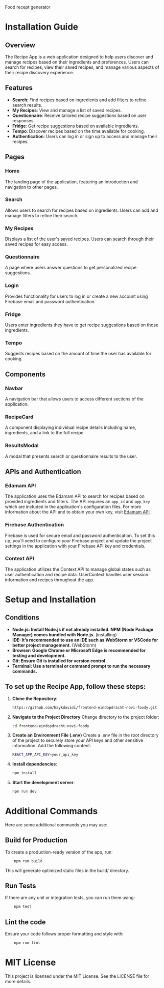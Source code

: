 Food recept generator

# Installation Guide

## Overview

The Recipe App is a web application designed to help users discover and manage recipes based on their ingredients and preferences. Users can search for recipes, view their saved recipes, and manage various aspects of their recipe discovery experience. 

## Features

- **Search**: Find recipes based on ingredients and add filters to refine search results.
- **My Recipes**: View and manage a list of saved recipes.
- **Questionnaire**: Receive tailored recipe suggestions based on user responses.
- **Fridge**: Get recipe suggestions based on available ingredients.
- **Tempo**: Discover recipes based on the time available for cooking.
- **Authentication**: Users can log in or sign up to access and manage their recipes.

## Pages

### Home

The landing page of the application, featuring an introduction and navigation to other pages.

### Search

Allows users to search for recipes based on ingredients. Users can add and manage filters to refine their search.

### My Recipes

Displays a list of the user's saved recipes. Users can search through their saved recipes for easy access.

### Questionnaire

A page where users answer questions to get personalized recipe suggestions.

### Login

Provides functionality for users to log in or create a new account using Firebase email and password authentication.

### Fridge

Users enter ingredients they have to get recipe suggestions based on those ingredients.

### Tempo

Suggests recipes based on the amount of time the user has available for cooking.

## Components

### Navbar

A navigation bar that allows users to access different sections of the application.

### RecipeCard

A component displaying individual recipe details including name, ingredients, and a link to the full recipe.

### ResultsModal

A modal that presents search or questionnaire results to the user.

## APIs and Authentication

### Edamam API

The application uses the Edamam API to search for recipes based on provided ingredients and filters. The API requires an `app_id` and `app_key` which are included in the application's configuration files. For more information about the API and to obtain your own key, visit [Edamam API](https://developer.edamam.com/).

### Firebase Authentication

Firebase is used for secure email and password authentication. To set this up, you'll need to configure your Firebase project and update the project settings in the application with your Firebase API key and credentials.

### Context API

The application utilizes the Context API to manage global states such as user authentication and recipe data. UserContext handles user session information and recipes throughout the app. 

# Setup and Installation

## Conditions

- **Node.js: Install Node.js if not already installed. NPM (Node Package Manager) comes bundled with Node.js.** (installing)
- **IDE: It’s recommended to use an IDE such as WebStorm or VSCode for better project management.** (WebStorm)
- **Browser: Google Chrome or Microsoft Edge is recommended for testing and development.**
- **Git: Ensure Git is installed for version control.**
- **Terminal: Use a terminal or command prompt to run the necessary commands.**

## To set up the Recipe App, follow these steps:

1. **Clone the Repository**:
    ```sh
   https://github.com/haykdavidi/frontend-eindopdracht-novi-foody.git
     ```
2. **Navigate to the Project Directory**
   Change directory to the project folder:
    ```sh
   cd frontend-eindopdracht-novi-foody
     ```
3. **Create an Environment File (.env)**
   Create a .env file in the root directory of the project to securely store your API keys and other sensitive information. Add the following content:
    ```sh
   REACT_APP_API_KEY=your_api_key
     ```

4. **Install dependencies**:
    ```sh
    npm install
    ```

5. **Start the development server**:
    ```sh
    npm run dev
    ```
# Additional Commands

Here are some additional commands you may use:

## Build for Production
To create a production-ready version of the app, run:
```sh
    npm run build
  ```
This will generate optimized static files in the build/ directory.

## Run Tests
If there are any unit or integration tests, you can run them using:
```sh
    npm test
  ```
## Lint the code
Ensure your code follows proper formatting and style with:
```sh
    npm run lint
  ```
# MIT License
This project is licensed under the MIT License. See the LICENSE file for more details.



